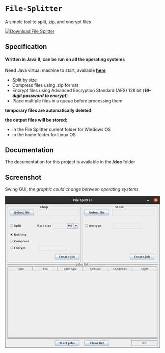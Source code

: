 # `File-Splitter`

A simple tool to split, zip, and encrypt files

[![Download File Splitter](https://a.fsdn.com/con/app/sf-download-button)](https://sourceforge.net/projects/tool-file-splitter/files/latest/download)

## Specification

#### Written in Java 8, can be run on all the operating systems
Need Java virtual machine to start, available [**here**](https://www.java.com/en/download/)

- Split by size
- Compress files using .zip format
- Encrypt files using Advanced Encryption Standard (AES) 128 bit (***16-digit password to encrypt***)
- Place multiple files in a queue before processing them

**temporary files are automatically deleted**

**the output files will be stored:**
- in the File Splitter current folder for Windows OS
- in the home folder for Linux OS

## Documentation
The documentation for this project is available in the **/doc** folder

## Screenshot
Swing GUI, *the graphic could change between operating systems*

![](doc/Screenshot2.png)
